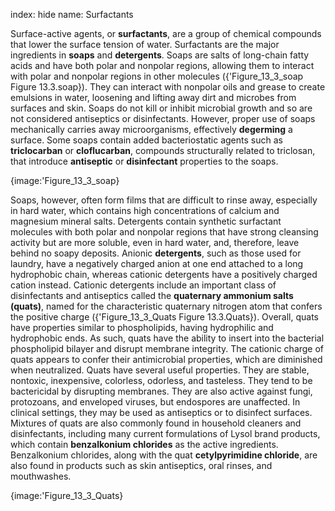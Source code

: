 index: hide
name: Surfactants

Surface-active agents, or  **surfactants**, are a group of chemical compounds that lower the surface tension of water. Surfactants are the major ingredients in  **soaps** and  **detergents**. Soaps are salts of long-chain fatty acids and have both polar and nonpolar regions, allowing them to interact with polar and nonpolar regions in other molecules ({'Figure_13_3_soap Figure 13.3.soap}). They can interact with nonpolar oils and grease to create emulsions in water, loosening and lifting away dirt and microbes from surfaces and skin. Soaps do not kill or inhibit microbial growth and so are not considered antiseptics or disinfectants. However, proper use of soaps mechanically carries away microorganisms, effectively  **degerming** a surface. Some soaps contain added bacteriostatic agents such as  **triclocarban** or  **cloflucarban**, compounds structurally related to triclosan, that introduce  **antiseptic** or  **disinfectant** properties to the soaps.


{image:'Figure_13_3_soap}
        

Soaps, however, often form films that are difficult to rinse away, especially in hard water, which contains high concentrations of calcium and magnesium mineral salts. Detergents contain synthetic surfactant molecules with both polar and nonpolar regions that have strong cleansing activity but are more soluble, even in hard water, and, therefore, leave behind no soapy deposits. Anionic  **detergents**, such as those used for laundry, have a negatively charged anion at one end attached to a long hydrophobic chain, whereas cationic detergents have a positively charged cation instead. Cationic detergents include an important class of disinfectants and antiseptics called the  **quaternary ammonium salts (quats)**, named for the characteristic quaternary nitrogen atom that confers the positive charge ({'Figure_13_3_Quats Figure 13.3.Quats}). Overall, quats have properties similar to phospholipids, having hydrophilic and hydrophobic ends. As such, quats have the ability to insert into the bacterial phospholipid bilayer and disrupt membrane integrity. The cationic charge of quats appears to confer their antimicrobial properties, which are diminished when neutralized. Quats have several useful properties. They are stable, nontoxic, inexpensive, colorless, odorless, and tasteless. They tend to be bactericidal by disrupting membranes. They are also active against fungi, protozoans, and enveloped viruses, but endospores are unaffected. In clinical settings, they may be used as antiseptics or to disinfect surfaces. Mixtures of quats are also commonly found in household cleaners and disinfectants, including many current formulations of Lysol brand products, which contain  **benzalkonium chlorides** as the active ingredients. Benzalkonium chlorides, along with the quat  **cetylpyrimidine chloride**, are also found in products such as skin antiseptics, oral rinses, and mouthwashes.


{image:'Figure_13_3_Quats}
        

